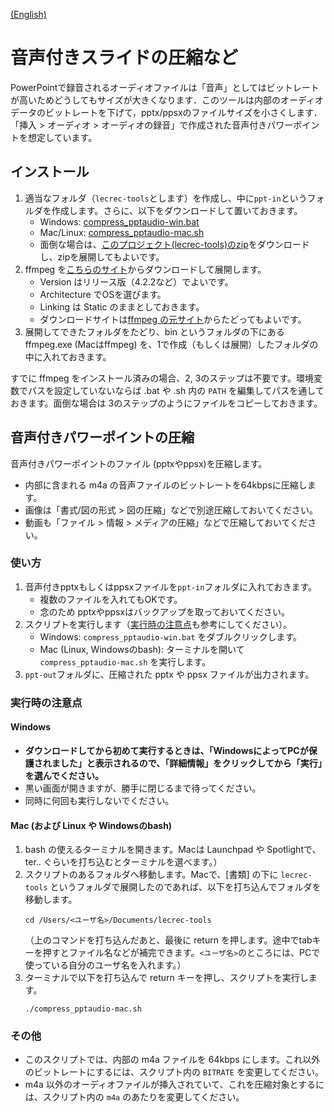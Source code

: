 [(English)](README-en.md)

# 音声付きスライドの圧縮など

PowerPointで録音されるオーディオファイルは「音声」としてはビットレートが高いためどうしてもサイズが大きくなります．このツールは内部のオーディオデータのビットレートを下げて，pptx/ppsxのファイルサイズを小さくします．「挿入 > オーディオ > オーディオの録音」で作成された音声付きパワーポイントを想定しています。

## インストール

1. 適当なフォルダ（`lecrec-tools`とします）を作成し、中に`ppt-in`というフォルダを作成します。さらに、以下をダウンロードして置いておきます。
   - Windows: [compress_pptaudio-win.bat](https://github.com/hkawash/lecrec-tools/raw/master/compress_pptaudio-win.bat)
   - Mac/Linux: [compress_pptaudio-mac.sh](https://github.com/hkawash/lecrec-tools/raw/master/compress_pptaudio-mac.sh)
   - 面倒な場合は、[このプロジェクト(lecrec-tools)のzip](https://github.com/hkawash/lecrec-tools/archive/master.zip)をダウンロードし、zipを展開してもよいです。
2. ffmpeg を[こちらのサイト](https://ffmpeg.zeranoe.com/builds/)からダウンロードして展開します。
   - Version はリリース版（4.2.2など）でよいです。
   - Architecture でOSを選びます。
   - Linking は Static のままとしておきます。
   - ダウンロードサイトは[ffmpeg の元サイト](https://www.ffmpeg.org/download.html)からたどってもよいです。
3. 展開してできたフォルダをたどり、bin というフォルダの下にある ffmpeg.exe (Macはffmpeg) を、1で作成（もしくは展開）したフォルダの中に入れておきます。

すでに ffmpeg をインストール済みの場合、2, 3のステップは不要です。環境変数でパスを設定していないならば .bat や .sh 内の `PATH` を編集してパスを通しておきます。面倒な場合は 3のステップのようにファイルをコピーしておきます。

## 音声付きパワーポイントの圧縮

音声付きパワーポイントのファイル (pptxやppsx)を圧縮します。

- 内部に含まれる m4a の音声ファイルのビットレートを64kbpsに圧縮します。
- 画像は「書式/図の形式 > 図の圧縮」などで別途圧縮しておいてください。
- 動画も「ファイル > 情報 > メディアの圧縮」などで圧縮しておいてください。

### 使い方

1. 音声付きpptxもしくはppsxファイルを`ppt-in`フォルダに入れておきます。
   - 複数のファイルを入れてもOKです。
   - 念のため pptxやppsxはバックアップを取っておいてください。
2. スクリプトを実行します（<a href="#note1">実行時の注意点</a>も参考にしてください）。
   - Windows: `compress_pptaudio-win.bat` をダブルクリックします。
   - Mac (Linux, Windowsのbash): ターミナルを開いて `compress_pptaudio-mac.sh` を実行します。
3. `ppt-out`フォルダに、圧縮された pptx や ppsx ファイルが出力されます。

<a name="note1"></a>

### 実行時の注意点

#### Windows

- **ダウンロードしてから初めて実行するときは、「WindowsによってPCが保護されました」と表示されるので、「詳細情報」をクリックしてから「実行」を選んでください。**
- 黒い画面が開きますが、勝手に閉じるまで待ってください。
- 同時に何回も実行しないでください。

#### Mac (および Linux や Windowsのbash)

1. bash の使えるターミナルを開きます。Macは Launchpad や Spotlightで、ter.. ぐらいを打ち込むとターミナルを選べます。）
1. スクリプトのあるフォルダへ移動します。Macで、[書類] の下に `lecrec-tools` というフォルダで展開したのであれば、以下を打ち込んでフォルダを移動します。
    ```
    cd /Users/<ユーザ名>/Documents/lecrec-tools
    ```
    （上のコマンドを打ち込んだあと、最後に return を押します。途中でtabキーを押すとファイル名などが補完できます。`<ユーザ名>`のところには、PCで使っている自分のユーザ名を入れます。）
1. ターミナルで以下を打ち込んで return キーを押し、スクリプトを実行します。
    ```
    ./compress_pptaudio-mac.sh
    ```

### その他

- このスクリプトでは、内部の m4a ファイルを 64kbps にします。これ以外のビットレートにするには、スクリプト内の `BITRATE` を変更してください。
- m4a 以外のオーディオファイルが挿入されていて、これを圧縮対象とするには、スクリプト内の `m4a` のあたりを変更してください。

